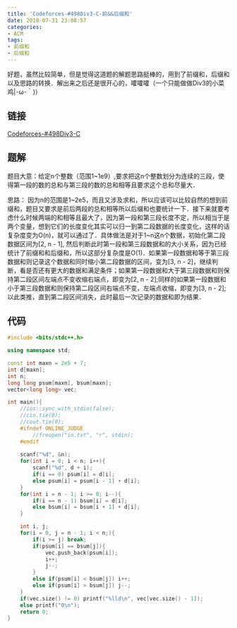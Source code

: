 ```yaml
---
title: 'Codeforces-#498Div3-C-前&&后缀和'
date: 2018-07-31 23:08:57
categories:
- ACM
tags:
- 前缀和
- 后缀和
---
```

好题，虽然比较简单，但是觉得这道题的解题思路挺棒的，用到了前缀和，后缀和以及思路的转换．解出来之后还是很开心的，嚯嚯嚯（一个只能做做Div3的小菜鸡|･ω･｀)）
## 链接
[Codeforces-#498Div3-C](http://codeforces.com/contest/1006/problem/C)
## 题解
题目大意：给定n个整数（范围1~1e9）,要求把这n个整数划分为连续的三段，使得第一段的数的总和与第三段的数的总和相等且要求这个总和尽量大．
<!-- more -->
思路：
因为n的范围是1~2e5，而且又涉及求和，所以应该可以比较自然的想到前缀和，题目又要求是前后两段的总和相等所以后缀和也要统计一下．接下来就要考虑什么时候两端的和相等且最大了，因为第一段和第三段长度不定，所以相当于是两个变量，想到它们的长度变化其实可以归一到第二段数据的长度变化，这样的话复杂度变为O(n)，就可以通过了．具体做法是对于1~n这n个数据，初始化第二段数据区间为[2, n - 1], 然后判断此时第一段和第三段数据和的大小关系，因为已经统计了前缀和和后缀和，所以这部分复杂度是O(1)．如果第一段数据和等于第三段数据和则记录这个数据和同时缩小第二段数据的区间，变为[3, n - 2]，继续判断，看是否还有更大的数据和满足条件；如果第一段数据和大于第三段数据和则保持第二段区间左端点不变收缩右端点，即变为[2, n - 2];同样的如果第一段数据和小于第三段数据和则保持第二段区间右端点不变，左端点收缩，即变为[3, n - 2];以此类推，直到第二段区间消失，此时最后一次记录的数据和即为结果．
## 代码
``` C++
#include <bits/stdc++.h>

using namespace std;

const int maxn = 2e5 + 7;
int d[maxn];
int n;
long long psum[maxn], bsum[maxn];
vector<long long> vec;

int main(){
    //ios::sync_with_stdio(false);
    //cin.tie(0);
    //cout.tie(0);
    #ifndef ONLINE_JUDGE
        //freopen("in.txt", "r", stdin);
    #endif
    
    scanf("%d", &n);
    for(int i = 0; i < n; i++){
        scanf("%d", d + i);
        if(i == 0) psum[i] = d[i];
        else psum[i] = psum[i - 1] + d[i];
    }
    for(int i = n - 1; i >= 0; i--){
        if(i == n - 1) bsum[i] = d[i];
        else bsum[i] = bsum[i + 1] + d[i];
    }

    int i, j;
    for(i = 0, j = n - 1; i < n;){
        if(i >= j) break;
        if(psum[i] == bsum[j]){
            vec.push_back(psum[i]);
            i++;
            j--;
        }
        else if(psum[i] < bsum[j]) i++;
        else if(psum[i] > bsum[j]) j--;
    }
    if(vec.size() != 0) printf("%lld\n", vec[vec.size() - 1]);
    else printf("0\n");
    return 0;
}
```